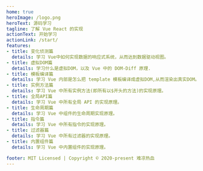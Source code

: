 ```yaml
---
home: true
heroImage: /logo.png
heroText: 源码学习
tagline: 了解 Vue React 的实现
actionText: 开始学习
actionLink: /start/
features:
- title: 变化侦测篇
  details: 学习 Vue中如何实现数据的响应式系统，从而达到数据驱动视图。
- title: 虚拟DOM篇
  details: 学习什么是虚拟DOM，以及 Vue 中的 DOM-Diff 原理.
- title: 模板编译篇
  details: 学习 Vue 内部是怎么把 template 模板编译成虚拟DOM,从而渲染出真实DOM。
- title: 实例方法篇
  details: 学习 Vue 中所有实例方法(即所有以$开头的方法)的实现原理。
- title: 全局API篇
  details: 学习 Vue 中所有全局 API 的实现原理。
- title: 生命周期篇
  details: 学习 Vue 中组件的生命周期实现原理。
- title: 指令篇
  details: 学习 Vue 中所有指令的实现原理。
- title: 过滤器篇
  details: 学习 Vue 中所有过滤器的实现原理。
- title: 内置组件篇
  details: 学习 Vue 中内置组件的实现原理。

footer: MIT Licensed | Copyright © 2020-present 难凉热血
---
```

